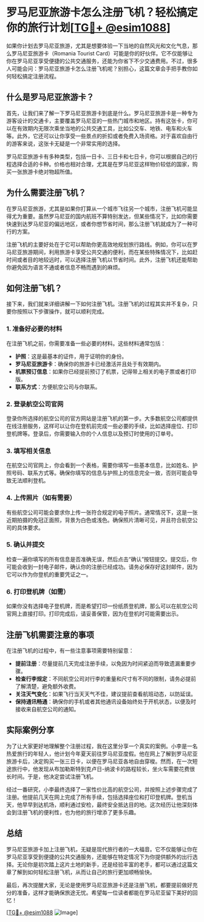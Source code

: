 # 罗马尼亚旅游卡怎么注册飞机？轻松搞定你的旅行计划[[TG💪+ @esim1088](https://t.me/s/esim1088)]

如果你计划去罗马尼亚旅游，尤其是想要体验一下当地的自然风光和文化气息，那么罗马尼亚旅游卡（Romania Tourist Card）可能是你的好伙伴。它不仅能够让你在罗马尼亚享受便捷的公共交通服务，还能为你省下不少交通费用。不过，很多人可能会问：罗马尼亚旅游卡怎么注册飞机呢？别担心，这篇文章会手把手教你如何轻松搞定注册流程。

## 什么是罗马尼亚旅游卡？

首先，让我们来了解一下罗马尼亚旅游卡到底是什么。罗马尼亚旅游卡是一种专为游客设计的交通卡，主要覆盖罗马尼亚的一些热门城市和地区。持有这张卡，你可以在有效期内无限次乘坐当地的公共交通工具，比如公交车、地铁、电车和火车等。此外，它还可以让你享受一些景点的折扣或者免费入场资格。对于喜欢自由行的游客来说，这张卡无疑是一个非常实用的选择。

罗马尼亚旅游卡有多种类型，包括一日卡、三日卡和七日卡，你可以根据自己的行程选择合适的卡种。价格也相对合理，尤其是在罗马尼亚这样物价较低的国家，购买一张旅游卡绝对物超所值。

## 为什么需要注册飞机？

在罗马尼亚旅游，尤其是如果你打算从一个城市飞往另一个城市，注册飞机可能显得尤为重要。虽然罗马尼亚的国内航班不算特别发达，但某些情况下，比如你需要快速到达罗马尼亚的偏远地区，或者你想节省时间，那么注册飞机就成为了一种可行的方案。

注册飞机的主要好处在于它可以帮助你更高效地规划旅行路线。例如，你可以在罗马尼亚旅游期间，利用旅游卡享受公共交通的便利，而在某些特殊情况下，比如赶时间或者目的地较远时，可以选择注册飞机以节省时间。此外，注册飞机还能帮助你避免因为语言不通或者信息不畅而遇到的麻烦。

## 如何注册飞机？

接下来，我们就来详细讲解一下如何注册飞机。注册飞机的过程其实并不复杂，只要你按照以下步骤操作，就可以顺利完成。

### 1. 准备好必要的材料

在注册飞机之前，你需要准备一些必要的材料。这些材料通常包括：

- **护照**：这是最基本的证件，用于证明你的身份。
- **罗马尼亚旅游卡**：确保你的旅游卡已经激活并且处于有效期内。
- **机票预订信息**：如果你已经提前预订了机票，记得带上相关的电子票或者打印版。
- **联系方式**：方便航空公司与你联系。

### 2. 登录航空公司官网

登录你所选择的航空公司的官方网站是注册飞机的第一步。大多数航空公司都提供在线注册服务，这样可以让你在登机前完成一些必要的手续，比如选择座位、打印登机牌等。登录后，你需要输入你的个人信息以及预订时使用的订单号。

### 3. 填写相关信息

在航空公司官网上，你会看到一个表格，需要你填写一些基本信息，比如姓名、护照号码、联系方式等。确保你填写的信息与护照上的信息完全一致，否则可能会导致无法顺利登机。

### 4. 上传照片（如有需要）

有些航空公司可能会要求你上传一张符合规定的电子照片。通常情况下，这是一张近期拍摄的免冠正面照，背景为白色或浅色。确保照片清晰可见，并且符合航空公司的具体要求。

### 5. 确认并提交

检查一遍你填写的所有信息是否准确无误，然后点击“确认”按钮提交。提交后，你可能会收到一封电子邮件，确认你的注册已经成功。请务必保存好这封邮件，因为它可以作为你登机的重要凭证之一。

### 6. 打印登机牌（如需）

如果你没有选择电子登机牌，而是希望打印一份纸质登机牌，那么可以在航空公司官网上直接打印。打印完成后，请妥善保管，因为在登机时可能需要出示。

## 注册飞机需要注意的事项

在注册飞机的过程中，有一些注意事项需要特别留意：

- **提前注册**：尽量提前几天完成注册手续，以免因为时间紧迫而导致遗漏重要步骤。
- **检查行李规定**：不同航空公司对行李的重量和尺寸有不同的限制，请务必提前了解清楚，避免额外收费。
- **关注天气变化**：如果飞行当天天气不佳，建议提前查看航班动态，以防延误。
- **保持通讯畅通**：确保你的手机或者其他通讯设备始终处于开机状态，以便及时接收来自航空公司的通知。

## 实际案例分享

为了让大家更好地理解整个注册过程，我在这里分享一个真实的案例。小李是一名热爱旅行的年轻人，他计划今年夏天前往罗马尼亚度假。他在网上了解到罗马尼亚旅游卡后，决定购买一张三日卡，以便在罗马尼亚各地自由穿梭。然而，在一次短途旅行中，他发现从布加勒斯特到克卢日-纳波卡的路程较长，坐火车需要花费很长时间。于是，他决定尝试注册飞机。

经过一番研究，小李最终选择了一家性价比高的航空公司，并按照上述步骤完成了注册。他提前几天在网上完成了所有手续，包括选择座位和打印登机牌。登机当天，他早早到达机场，顺利通过安检，最终安全抵达目的地。这次经历让他深刻体会到注册飞机的便利性，也为他的旅行增添了更多乐趣。

## 总结

罗马尼亚旅游卡加上注册飞机，无疑是现代旅行者的一大福音。它不仅能够让你在罗马尼亚享受到便捷的公共交通服务，还能够在特定情况下为你提供额外的出行选择。无论你是初次踏上这片土地的新手，还是经验丰富的老手，都可以通过这篇文章了解到如何轻松注册飞机，从而让自己的旅行更加顺畅愉快。

最后，再次提醒大家，无论是使用罗马尼亚旅游卡还是注册飞机，都要提前做好充分的准备，这样才能确保旅途无忧。希望每一位读者都能在罗马尼亚留下美好的回忆！

[[TG💪+ @esim1088](https://t.me/s/esim1088) ![Image](https://i.postimg.cc/4NQfJmqS/Snipaste-2025-05-13-00-14-12.png)]